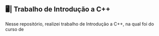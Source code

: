 ## 🖥️| Trabalho de Introdução a C++

  Nesse repositório, realizei trabalho de Introdução a C++, na qual foi do curso de

   
